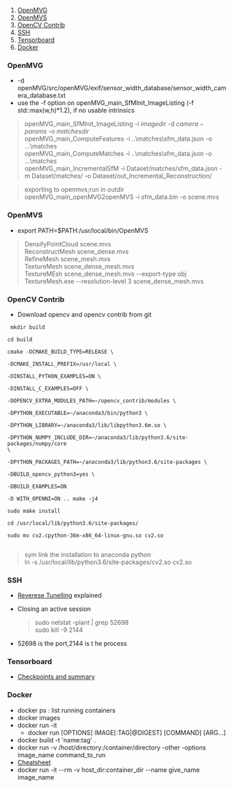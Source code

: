 1. [OpenMVG](#openmvg)
2. [OpenMVS](#openmvs)
3. [OpenCV Contrib](#opencv)
4. [SSH](#ssh)
5. [Tensorboard](#tensorboard)
6. [Docker](#docker)

### <a name="openmvg"></a> OpenMVG
* -d openMVG/src/openMVG/exif/sensor_width_database/sensor_width_camera_database.txt
* use the -f option on openMVG_main_SfMInit_ImageListing (-f std::max(w,h)*1.2), if no usable intrinsics  

> openMVG_main_SfMInit_ImageListing -i $imagedir$ -d $camera-params$ -o $matchesdir$  
  openMVG_main_ComputeFeatures -i ..\matches\sfm_data.json -o ...\matches  
  openMVG_main_ComputeMatches -i ..\matches\sfm_data.json -o ...\matches  
  openMVG_main_IncrementalSfM -i Dataset/matches/sfm_data.json -m Dataset/matches/ -o Dataset/out_Incremental_Reconstruction/ 
   
>  exporting to openmvs;run in outdir
>   openMVG_main_openMVG2openMVS -i sfm_data.bin -o scene.mvs
  

### <a name="openmvs"></a> OpenMVS
* export PATH=$PATH:/usr/local/bin/OpenMVS
> DensifyPointCloud scene.mvs  
ReconstructMesh scene_dense.mvs  
RefineMesh scene_mesh.mvs  
TextureMesh scene_dense_mesh.mvs  
TextureMEsh scene_dense_mesh.mvs --export-type obj  
TextureMesh.exe --resolution-level 3 scene_dense_mesh.mvs


### <a name="opencv"></a> OpenCV Contrib

* Download opencv and opencv contrib from git

<code> mkdir build  
cd build  
cmake -DCMAKE_BUILD_TYPE=RELEASE \  
	-DCMAKE_INSTALL_PREFIX=/usr/local \  
	-DINSTALL_PYTHON_EXAMPLES=ON \  
	-DINSTALL_C_EXAMPLES=OFF \  
	-DOPENCV_EXTRA_MODULES_PATH=~/opencv_contrib/modules \  
	-DPYTHON_EXECUTABLE=~/anaconda3/bin/python3 \  
	-DPYTHON_LIBRARY=~/anaconda3/lib/libpython3.6m.so \  
	-DPYTHON_NUMPY_INCLUDE_DIR=~/anaconda3/lib/python3.6/site-packages/numpy/core \  
	-DPYTHON_PACKAGES_PATH=~/anaconda3/lib/python3.6/site-packages \  
	-DBUILD_opencv_python3=yes \  
	-DBUILD_EXAMPLES=ON  \
  -D WITH_OPENNI=ON ..
make -j4  
sudo make install  
cd /usr/local/lib/python3.6/site-packages/  
sudo mv cv2.cpython-36m-x86_64-linux-gnu.so cv2.so  
</code>  

>sym link the installation to anaconda python  
ln -s /usr/local/lib/python3.6/site-packages/cv2.so cv2.so


### <a name="ssh" ></a>SSH  
* [Reverese Tunelling](https://unix.stackexchange.com/questions/46235/how-does-reverse-ssh-tunneling-work) explained
* Closing an active session  
  > sudo netstat -plant | grep 52698  
  > sudo kill -9 2144  

* 52698 is the port,2144 is t he process

### <a name="tensorboard"></a> Tensorboard
* [Checkpoints and summary](https://web.stanford.edu/class/cs20si/2017/lectures/notes_05.pdf)

### <a name="docker"></a> Docker  

* docker ps : list running containers
* docker images 
* docker run -it 
  - docker run [OPTIONS] IMAGE[:TAG|@DIGEST] [COMMAND] [ARG...]
* docker build -t 'name:tag' .
* docker run -v /host/directory:/container/directory -other -options image_name command_to_run
* [Cheatsheet](https://www.digitalocean.com/community/tutorials/how-to-remove-docker-images-containers-and-volumes)
* docker run -it --rm -v host_dir:container_dir --name give_name image_name
